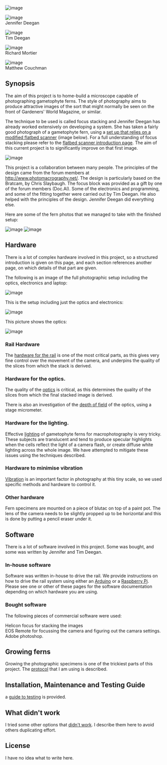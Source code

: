 
<img src="images/banner.jpg" alt="image"/>


<img src="images/Jennifer-Deegan.jpg" alt="image"/><br>
Jennifer Deegan<br>

<img src="images/Tim Deegan.jpg" alt="image"/><br>
Tim Deegan<br>

<img src="images/Richard Mortier.jpg" alt="image"/><br>
Richard Mortier<br>

<img src="images/matthew_couchman.jpg" alt="image"/><br>
Matthew Couchman<br>

## Synopsis

The aim of this project is to home-build a microscope capable of photographing gametophyte ferns. The style of photography aims to produce attractive images of the sort that might normally be seen on the front of Gardeners' World Magazine, or similar. 

The technique to be used is called focus stacking and Jennifer Deegan has already worked extensively on developing a system. She has taken a fairly good photograph of a gametophyte fern, using a <a href="https://github.com/BioMakers/23_Focus-stacking-system-for-gametophyte-ferns/blob/master/Background.md">set up that relies on a modified flatbed scanner</a> (image below). For a full understanding of focus stacking please refer to the <a href="https://github.com/BioMakers/23_Focus-stacking-system-for-gametophyte-ferns/blob/master/Background.md">flatbed scanner introduction page</a>. The aim of this current project is to significantly improve on that first image. 

<img src="images/stackimagetinyweb.jpg" alt="image"/>

This project is a collaboration between many people. The principles of the design came from the forum members at  http://www.photomacrography.net/. The design is particularly based on the Bratcam, by Chris Slaybaugh. The focus block was provided as a gift by one of the forum members (Doc.Al). Some of the electronics and programming, and some of the fitting together were carried out by Tim Deegan. He also helped with the principles of the design. Jennifer Deegan did everything else.

Here are some of the fern photos that we managed to take with the finished setup:

<img src="images/20171008fernstack.jpg" alt="image"/>

<img src="images/20171009fernstack.jpg" alt="image"/>



## Hardware

There is a lot of complex hardware involved in this project, so a structured introduction is given on this page, and each section references another page, on which details of that part are given. 

The following is an image of the full photographic setup including the optics, electronics and laptop:

<img src="images/IMG_6882.JPG" alt="image"/>

This is the setup including just the optics and electronics:

<img src="images/IMG_6878.JPG" alt="image"/>

This picture shows the optics:

<img src="images/IMG_6876.JPG" alt="image"/>




### Rail Hardware

The <a href="https://github.com/BioMakers/23_Focus-stacking-system-for-gametophyte-ferns/blob/master/rail.md"> hardware for the rail</a> is one of the most critical parts, as this gives very fine control over the movement of the camera, and underpins the quality of the slices from which the stack is derived.  

### Hardware for the optics. 

The quality of the <a href="https://github.com/BioMakers/23_Focus-stacking-system-for-gametophyte-ferns/blob/master/optics.md"> optics</a> is critical, as this determines the quality of the slices from which the final stacked image is derived. 

There is also an investigation of the <a href="https://github.com/BioMakers/23_Focus-stacking-system-for-gametophyte-ferns/blob/master/DepthOfField.md">depth of field</a> of the optics, using a stage micrometer. 

### Hardware for the lighting. 

Effective <a href="https://github.com/BioMakers/23_Focus-stacking-system-for-gametophyte-ferns/blob/master/lighting.md">lighting</a> of gametophyte ferns for macrophotography is very tricky. These subjects are translucent and tend to produce specular highlights when the cells reflect the light of a camera flash, or create diffuse white lighting across the whole image. We have attempted to mitigate these issues using the techniques described. 

### Hardware to minimise vibration

<a href="https://github.com/BioMakers/23_Focus-stacking-system-for-gametophyte-ferns/blob/master/vibration.md">Vibration</a> is an important factor in photography at this tiny scale, so we used specific methods and hardware to control it.

### Other hardware

Fern specimens are mounted on a piece of blutac on top of a paint pot. The lens of the camera needs to be slightly propped up to be horizontal and this is done by putting a pencil eraser under it. 

## Software

There is a lot of software involved in this project. Some was bought, and some was written by Jennifer and Tim Deegan. 

### In-house software

Software was written in-house to drive the rail. We provide instructions on how to drive the rail system using either an <a href="https://github.com/BioMakers/23_Focus-stacking-system-for-gametophyte-ferns/blob/master/ArduinoMethod.md">Arduino</a> or a <a href="https://github.com/BioMakers/23_Focus-stacking-system-for-gametophyte-ferns/blob/master/RaspberryPiMethod.md">Raspberry Pi</a>. Please see one or other of these pages for the software documentation depending on which hardware you are using. 

### Bought software

The following pieces of commercial software were used:

Helicon focus for stacking the images<br>
EOS Remote for focussing the camera and figuring out the camara settings. <br>
Adobe photoshop. 

## Growing ferns

Growing the photographic specimens is one of the trickiest parts of this project. The <a href="https://github.com/BioMakers/23_Focus-stacking-system-for-gametophyte-ferns/blob/master/GrowingFerns.md"> protocol</a> that I am using is described. 

## Installation, Maintenance and Testing Guide

a <a href="https://github.com/BioMakers/23_Focus-stacking-system-for-gametophyte-ferns/blob/master/Test.md"> guide to testing</a> is provided. 

## What didn't work

I tried some other options that <a href="https://github.com/BioMakers/23_Focus-stacking-system-for-gametophyte-ferns/blob/master/WhatDidntWork.md">didn't work</a>. I describe them here to avoid others duplicating effort. 

## License

I have no idea what to write here. 

